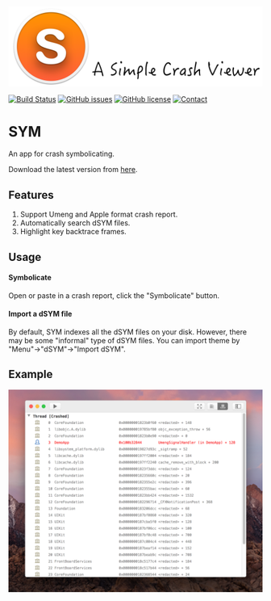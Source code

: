 ![image](images/slogan.png)

[![Build Status](https://travis-ci.org/zqqf16/SYM.svg?branch=master)](https://travis-ci.org/zqqf16/SYM) [![GitHub issues](https://img.shields.io/github/issues/zqqf16/SYM.svg)](https://github.com/zqqf16/SYM/issues) [![GitHub license](https://img.shields.io/badge/license-MIT-blue.svg)](https://raw.githubusercontent.com/zqqf16/SYM/master/LICENSE) [![Contact](https://img.shields.io/badge/Contact-%40zqqf16-blue.svg)](https://twitter.com/zqqf16)

# SYM

An app for crash symbolicating. 

Download the latest version from [here](https://github.com/zqqf16/SYM/releases/latest).

## Features

1. Support Umeng and Apple format crash report.
2. Automatically search dSYM files.
3. Highlight key backtrace frames.

## Usage

#### Symbolicate

Open or paste in a crash report, click the "Symbolicate" button.

#### Import a dSYM file

By default, SYM indexes all the dSYM files on your disk. However, there may be some "informal" type of dSYM files. You can import theme by "Menu"->"dSYM"->"Import dSYM".

## Example

![Demo](images/demo.png)
